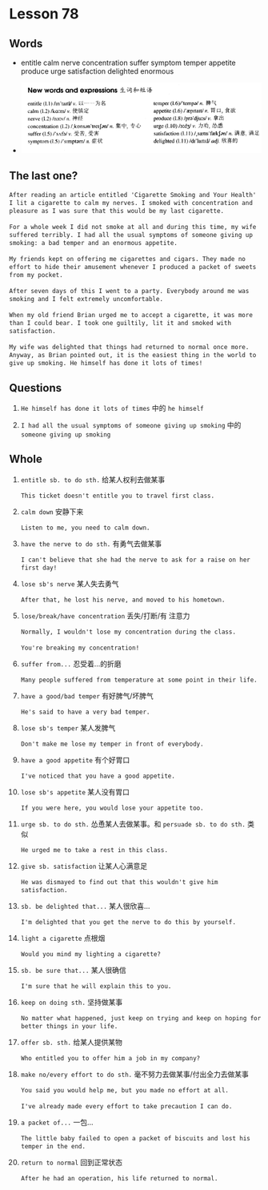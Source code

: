 # Lesson 78

## Words

- entitle calm nerve concentration suffer symptom temper appetite produce urge satisfaction delighted enormous

- ![Words](../../../Images/Part2/08/words-78.png)

## The last one?

```
After reading an article entitled 'Cigarette Smoking and Your Health' I lit a cigarette to calm my nerves. I smoked with concentration and pleasure as I was sure that this would be my last cigarette.

For a whole week I did not smoke at all and during this time, my wife suffered terribly. I had all the usual symptoms of someone giving up smoking: a bad temper and an enormous appetite.

My friends kept on offering me cigarettes and cigars. They made no effort to hide their amusement whenever I produced a packet of sweets from my pocket.

After seven days of this I went to a party. Everybody around me was smoking and I felt extremely uncomfortable.

When my old friend Brian urged me to accept a cigarette, it was more than I could bear. I took one guiltily, lit it and smoked with satisfaction.

My wife was delighted that things had returned to normal once more. Anyway, as Brian pointed out, it is the easiest thing in the world to give up smoking. He himself has done it lots of times!
```

## Questions

1. `He himself has done it lots of times` 中的 `he himself`

2. `I had all the usual symptoms of someone giving up smoking` 中的 `someone giving up smoking`

## Whole

1. `entitle sb. to do sth.` 给某人权利去做某事

   ```
   This ticket doesn't entitle you to travel first class.
   ```

2. `calm down` 安静下来

   ```
   Listen to me, you need to calm down.
   ```

3. `have the nerve to do sth.` 有勇气去做某事

   ```
   I can't believe that she had the nerve to ask for a raise on her first day!
   ```

4. `lose sb's nerve` 某人失去勇气

   ```
   After that, he lost his nerve, and moved to his hometown.
   ```

5. `lose/break/have concentration` 丢失/打断/有 注意力

   ```
   Normally, I wouldn't lose my concentration during the class.

   You're breaking my concentration!
   ```

6. `suffer from...` 忍受着...的折磨

   ```
   Many people suffered from temperature at some point in their life.
   ```

7. `have a good/bad temper` 有好脾气/坏脾气

   ```
   He's said to have a very bad temper.
   ```

8. `lose sb's temper` 某人发脾气

   ```
   Don't make me lose my temper in front of everybody.
   ```

9. `have a good appetite` 有个好胃口

   ```
   I've noticed that you have a good appetite.
   ```

10. `lose sb's appetite` 某人没有胃口

    ```
    If you were here, you would lose your appetite too.
    ```

11. `urge sb. to do sth.` 怂恿某人去做某事。和 `persuade sb. to do sth.` 类似

    ```
    He urged me to take a rest in this class.
    ```

12. `give sb. satisfaction` 让某人心满意足

    ```
    He was dismayed to find out that this wouldn't give him satisfaction.
    ```

13. `sb. be delighted that...` 某人很欣喜...

    ```
    I'm delighted that you get the nerve to do this by yourself.
    ```

14. `light a cigarette` 点根烟

    ```
    Would you mind my lighting a cigarette?
    ```

15. `sb. be sure that...` 某人很确信

    ```
    I'm sure that he will explain this to you.
    ```

16. `keep on doing sth.` 坚持做某事

    ```
    No matter what happened, just keep on trying and keep on hoping for better things in your life.
    ```

17. `offer sb. sth.` 给某人提供某物

    ```
    Who entitled you to offer him a job in my company?
    ```

18. `make no/every effort to do sth.` 毫不努力去做某事/付出全力去做某事

    ```
    You said you would help me, but you made no effort at all.

    I've already made every effort to take precaution I can do.
    ```

19. `a packet of...` 一包...

    ```
    The little baby failed to open a packet of biscuits and lost his temper in the end.
    ```

20. `return to normal` 回到正常状态

    ```
    After he had an operation, his life returned to normal.
    ```
